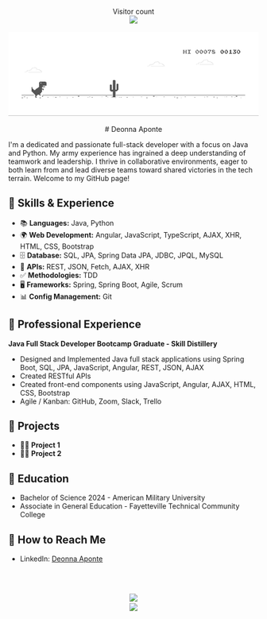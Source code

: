 <!--
**Deonnaa/Deonnaa** is a ✨ _special_ ✨ repository because its `README.md` (this file) appears on your GitHub profile.

Here are some ideas to get you started:

- 🔭 I’m currently working on ...
- 🌱 I’m currently learning ...
- 👯 I’m looking to collaborate on ...
- 🤔 I’m looking for help with ...
- 💬 Ask me about ...
- 📫 How to reach me: ...
- 😄 Pronouns: ...
- ⚡ Fun fact: ...
-->

<p align="center"> 
  Visitor count<br>
  <img src="https://profile-counter.glitch.me/Deonnaa/count.svg" />
</p>

![](https://github.com/Deonnaa/Deonnaa/blob/main/dino.gif)

<p align="center"> 
  # Deonna Aponte
</p>

I'm a dedicated and passionate full-stack developer with a focus on Java and Python. My army experience has ingrained a deep understanding of teamwork and leadership. I thrive in collaborative environments, eager to both learn from and lead diverse teams toward shared victories in the tech terrain. Welcome to my GitHub page!

## 📂 Skills & Experience

- 📚 **Languages:** Java, Python
- 🌍 **Web Development:** Angular, JavaScript, TypeScript, AJAX, XHR, HTML, CSS, Bootstrap
- 🗄️ **Database:** SQL, JPA, Spring Data JPA, JDBC, JPQL, MySQL
- 🔌 **APIs:** REST, JSON, Fetch, AJAX, XHR
- ✅ **Methodologies:** TDD
- 🖥️ **Frameworks:** Spring, Spring Boot, Agile, Scrum
- 📊 **Config Management:** Git

<!--
## 📂 GitHub Stats
| <a href="https://github.com/Deonnaa/github-readme-stats"><img align="center" src="https://github-readme-stats.vercel.app/api?username=Deonnaa&show_icons=true&theme=buefy&hide_border=true" alt="Deonna's github stats" /></a> | <a href="https://github.com/Deonnaa/github-readme-stats"><img align="center" src="https://github-readme-stats.vercel.app/api/top-langs/?username=Deonnaa&layout=compact&theme=buefy&hide_border=true" /></a> |
| ------------- | ------------- |
-->

## 📂 Professional Experience
**Java Full Stack Developer Bootcamp Graduate - Skill Distillery**
- Designed and Implemented Java full stack applications using Spring Boot, SQL, JPA, JavaScript, Angular, REST, JSON, AJAX
- Created RESTful APIs
- Created front-end components using JavaScript, Angular, AJAX, HTML, CSS, Bootstrap
- Agile / Kanban: GitHub, Zoom, Slack, Trello

## 📂 Projects
- 👨‍💻 **Project 1**
- 👨‍💻 **Project 2**

## 📂 Education
- Bachelor of Science 2024 - American Military University
- Associate in General Education - Fayetteville Technical Community College

## 📂 How to Reach Me
- LinkedIn: [Deonna Aponte](https://www.linkedin.com/in/deonnaaponte/)

<br>
<br>

<p align="center">
  <a href="https://skillicons.dev">
    <img src="https://skillicons.dev/icons?i=java,py,js,typescript,github,mysql,aws,html,css,figma" /><br>
    <img src="https://skillicons.dev/icons?i=eclipse,spring,vscode,angular,bootstrap,gradle,postman" />
  </a>
</p>
